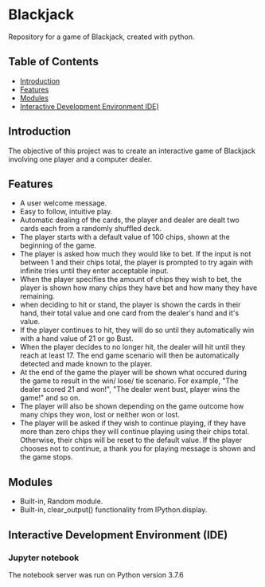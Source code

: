 # Blackjack
Repository for a game of Blackjack, created with python.

## Table of Contents
* [Introduction](https://github.com/AoifeFlanagan/Blackjack#Introduction)
* [Features](https://github.com/AoifeFlanagan/Blackjack#Features)
* [Modules](https://github.com/AoifeFlanagan/Blackjack#Modules)
* [Interactive Development Environment IDE)](https://github.com/AoifeFlanagan/Blackjack#Interactive-Development-Environment-(IDE))

## Introduction
The objective of this project was to create an interactive game of Blackjack involving one player and a computer dealer. 

## Features
* A user welcome message.
* Easy to follow, intuitive play. 
* Automatic dealing of the cards, the player and dealer are dealt two cards each from a randomly shuffled deck. 
* The player starts with a default value of 100 chips, shown at the beginning of the game.
* The player is asked how much they would like to bet. If the input is not between 1 and their chips total, the player is prompted to try again with infinite tries until they enter acceptable input.
* When the player specifies the amount of chips they wish to bet, the player is shown how many chips they have bet and how many they have remaining. 
* when deciding to hit or stand, the player is shown the cards in their hand, their total value and one card from the dealer's hand and it's value.
* If the player continues to hit, they will do so until they automatically win with a hand value of 21 or go Bust. 
* When the player decides to no longer hit, the dealer will hit until they reach at least 17. The end game scenario will then be automatically detected and made known to the player. 
* At the end of the game the player will be shown what occured during the game to result in the win/ lose/ tie scenario. For example, "The dealer scored 21 and won!", "The dealer went bust, player wins the game!" and so on. 
* The player will also be shown depending on the game outcome how many chips they won, lost or neither won or lost.
* The player will be asked if they wish to continue playing, if they have more than zero chips they will continue playing using their chips total. Otherwise, their chips will be reset to the default value. If the player chooses not to continue, a thank you for playing message is shown and the game stops.

## Modules
* Built-in, Random module.
* Built-in, clear_output() functionality from IPython.display.

## Interactive Development Environment (IDE)

### **Jupyter notebook**
The notebook server was run on Python version 3.7.6
